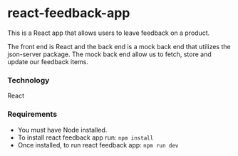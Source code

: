 # react-feedback-app

This is a React app that allows users to leave feedback on a product.

The front end is React and the back end is a mock back end that utilizes the json-server package. The mock back end allow us to fetch, store and update our feedback items.

### Technology

React

### Requirements

- You must have Node installed.
- To install react feedback app run:
  `npm install`
- Once installed, to run react feedback app:
  `npm run dev`
